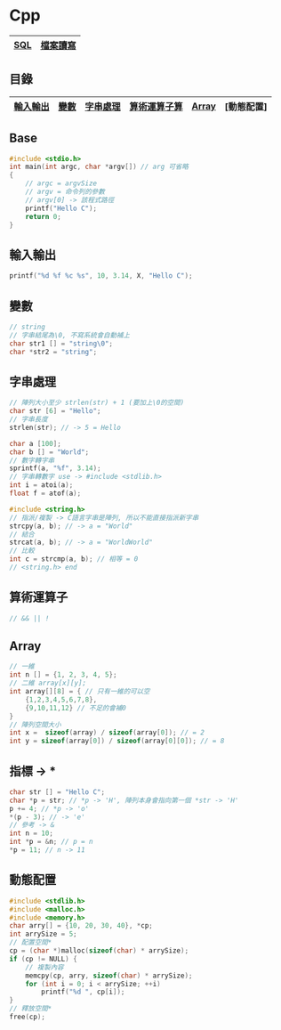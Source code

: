 # Cpp
|[SQL](./cpp/sql)|[檔案讀寫](./cpp/base/_fstream.cpp)|
|-|-|

## 目錄
|[輸入輸出](#輸入輸出)|[變數](#變數)|[字串處理](#字串處理)|[算術運算子算](#算術運算子)|[Array](#Array)|[動態配置]
|-|-|-|-|-|-|

## Base
```c
#include <stdio.h>
int main(int argc, char *argv[]) // arg 可省略
{
    // argc = argvSize 
    // argv = 命令列的參數
    // argv[0] -> 該程式路徑
    printf("Hello C");
    return 0;
}
```

## 輸入輸出
```c
printf("%d %f %c %s", 10, 3.14, X, "Hello C");
```

## 變數
```c
// string
// 字串結尾為\0, 不寫系統會自動補上
char str1 [] = "string\0";
char *str2 = "string";
```

## 字串處理
```c
// 陣列大小至少 strlen(str) + 1 (要加上\0的空間)
char str [6] = "Hello";
// 字串長度
strlen(str); // -> 5 = Hello

char a [100];
char b [] = "World";
// 數字轉字串
sprintf(a, "%f", 3.14);
// 字串轉數字 use -> #include <stdlib.h>
int i = atoi(a);
float f = atof(a);

#include <string.h>
// 指派/複製 -> C語言字串是陣列, 所以不能直接指派新字串
strcpy(a, b); // -> a = "World"
// 結合
strcat(a, b); // -> a = "WorldWorld"
// 比較
int c = strcmp(a, b); // 相等 = 0
// <string.h> end
```

## 算術運算子
```c
// && || ! 
```

## Array
```c
// 一維
int n [] = {1, 2, 3, 4, 5};
// 二維 array[x][y];
int array[][8] = { // 只有一維的可以空
    {1,2,3,4,5,6,7,8},
    {9,10,11,12} // 不足的會補0
}
// 陣列空間大小
int x =  sizeof(array) / sizeof(array[0]); // = 2
int y = sizeof(array[0]) / sizeof(array[0][0]); // = 8
```
## 指標 -> *
```c
char str [] = "Hello C";
char *p = str; // *p -> 'H', 陣列本身會指向第一個 *str -> 'H'
p += 4; // *p -> 'o'
*(p - 3); // -> 'e'
// 參考 -> &
int n = 10;
int *p = &n; // p = n
*p = 11; // n -> 11
```
## 動態配置
```c
#include <stdlib.h>
#include <malloc.h>
#include <memory.h>
char arry[] = {10, 20, 30, 40}, *cp;
int arrySize = 5;
// 配置空間*
cp = (char *)malloc(sizeof(char) * arrySize);
if (cp != NULL) {
    // 複製內容
    memcpy(cp, arry, sizeof(char) * arrySize); 
    for (int i = 0; i < arrySize; ++i)
        printf("%d ", cp[i]);
}
// 釋放空間*
free(cp);
```